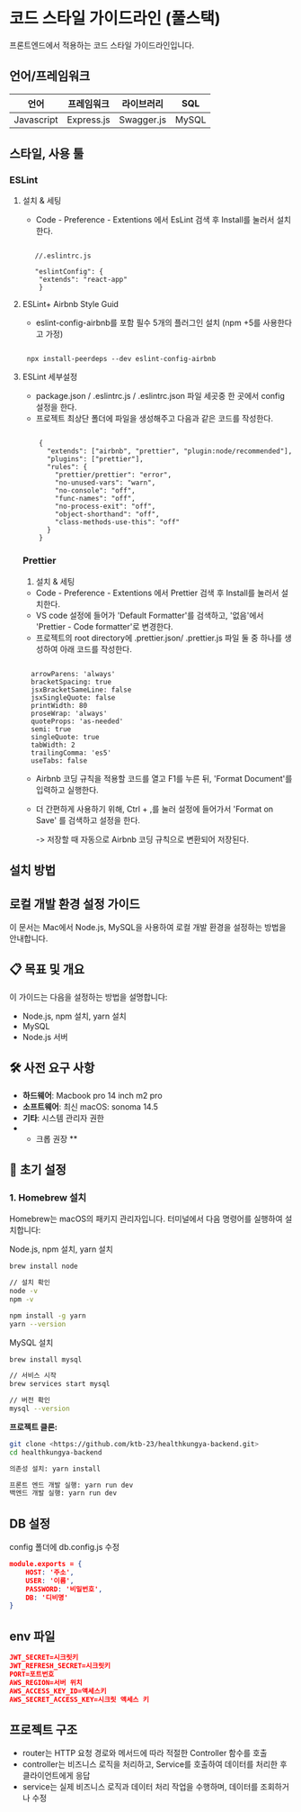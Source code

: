 # 코드 스타일 가이드라인 (풀스택)

프론트엔드에서 적용하는 코드 스타일 가이드라인입니다.

## 언어/프레임워크

| 언어       | 프레임워크 | 라이브러리 | SQL   |
| ---------- | ---------- | ---------- | ----- |
| Javascript | Express.js | Swagger.js | MySQL |

## 스타일, 사용 툴

### ESLint

1. 설치 & 세팅

   - Code - Preference - Extentions 에서 EsLint 검색 후 Install를 눌러서 설치한다.

    <pre><code>
      //.eslintrc.js

      "eslintConfig": {
       "extends": "react-app"
       }
   </code></pre>

2. ESLint+ Airbnb Style Guid

   - eslint-config-airbnb를 포함 필수 5개의 플러그인 설치 (npm +5를 사용한다고 가정)
    <pre><code>
    npx install-peerdeps --dev eslint-config-airbnb
   </code></pre>

3. ESLint 세부설정

   - package.json / .eslintrc.js / .eslintrc.json 파일 세곳중 한 곳에서 config 설정을 한다.
   - 프로젝트 최상단 폴더에 파일을 생성해주고 다음과 같은 코드를 작성한다.
    <pre><code>
       {
         "extends": ["airbnb", "prettier", "plugin:node/recommended"],
         "plugins": ["prettier"],
         "rules": {
           "prettier/prettier": "error",
           "no-unused-vars": "warn",
           "no-console": "off",
           "func-names": "off",
           "no-process-exit": "off",
           "object-shorthand": "off",
           "class-methods-use-this": "off"
         }
       }
   </code></pre>

   ### Prettier

   1. 설치 & 세팅

   - Code - Preference - Extentions 에서 Prettier 검색 후 Install를 눌러서 설치한다.
   - VS code 설정에 들어가 'Default Formatter'를 검색하고, '없음'에서 'Prettier - Code formatter'로 변경한다.
   - 프로젝트의 root directory에 .prettier.json/ .prettier.js 파일 둘 중 하나를 생성하여 아래 코드를 작성한다.
    <pre><code>
     arrowParens: 'always'
     bracketSpacing: true
     jsxBracketSameLine: false
     jsxSingleQuote: false
     printWidth: 80
     proseWrap: 'always'
     quoteProps: 'as-needed'
     semi: true
     singleQuote: true
     tabWidth: 2
     trailingComma: 'es5'
     useTabs: false
   </code></pre>
   - Airbnb 코딩 규칙을 적용할 코드를 열고 F1를 누른 뒤, 'Format Document'를 입력하고 실행한다.
   - 더 간편하게 사용하기 위해, Ctrl + ,를 눌러 설정에 들어가서 'Format on Save' 를 검색하고 설정을 한다.

     -> 저장할 때 자동으로 Airbnb 코딩 규칙으로 변환되어 저장된다.

## 설치 방법

## 로컬 개발 환경 설정 가이드

이 문서는 Mac에서 Node.js, MySQL을 사용하여 로컬 개발 환경을 설정하는 방법을 안내합니다.

## 📋 목표 및 개요

이 가이드는 다음을 설정하는 방법을 설명합니다:

- Node.js, npm 설치, yarn 설치
- MySQL
- Node.js 서버

## 🛠️ 사전 요구 사항

- **하드웨어**: Macbook pro 14 inch m2 pro
- **소프트웨어**: 최신 macOS: sonoma 14.5
- **기타**: 시스템 관리자 권한
- - 크롭 권장 \*\*

## 🚀 초기 설정

### 1. Homebrew 설치

Homebrew는 macOS의 패키지 관리자입니다. 터미널에서 다음 명령어를 실행하여 설치합니다:

Node.js, npm 설치, yarn 설치

```bash
brew install node

// 설치 확인
node -v
npm -v

npm install -g yarn
yarn --version
```

MySQL 설치

```bash
brew install mysql

// 서비스 시작
brew services start mysql

// 버전 확인
mysql --version

```

**프로젝트 클론:**

```bash
git clone <https://github.com/ktb-23/healthkungya-backend.git>
cd healthkungya-backend

의존성 설치: yarn install

프론트 엔드 개발 실행: yarn run dev
백엔드 개발 실행: yarn run dev

```

## DB 설정

config 폴더에 db.config.js 수정

```json
module.exports = {
	HOST: '주소',
	USER: '이름',
	PASSWORD: '비밀번호',
	DB: '디비명'
}
```

## env 파일

```json
JWT_SECRET=시크릿키
JWT_REFRESH_SECRET=시크릿키
PORT=포트번호
AWS_REGION=서버 위치
AWS_ACCESS_KEY_ID=액세스키
AWS_SECRET_ACCESS_KEY=시크릿 액세스 키
```

## 프로젝트 구조

- router는 HTTP 요청 경로와 메서드에 따라 적절한 Controller 함수를 호출
- controller는 비즈니스 로직을 처리하고, Service를 호출하여 데이터를 처리한 후 클라이언트에게 응답
- service는 실제 비즈니스 로직과 데이터 처리 작업을 수행하며, 데이터를 조회하거나 수정
